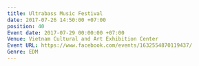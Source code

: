 ```yaml
---
title: Ultrabass Music Festival
date: 2017-07-26 14:50:00 +07:00
position: 40
Event date: 2017-07-29 00:00:00 +07:00
Venue: Vietnam Cultural and Art Exhibition Center
Event URL: https://www.facebook.com/events/1632554870119437/
Genre: EDM
---
```


